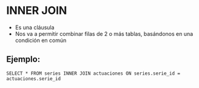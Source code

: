# INNER JOIN

- Es una cláusula
- Nos va a permitir combinar filas de 2 o más tablas, basándonos en una condición en común

## Ejemplo:
`SELECT * FROM series
INNER JOIN actuaciones
ON series.serie_id = actuaciones.serie_id`
